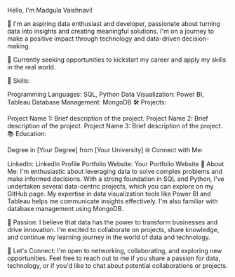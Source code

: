 
 Hello, I'm Madgula Vaishnavi!

🚀 I'm an aspiring data enthusiast and developer, passionate about turning data into insights and creating meaningful solutions. I'm on a journey to make a positive impact through technology and data-driven decision-making.

💼 Currently seeking opportunities to kickstart my career and apply my skills in the real world.

🔧 Skills:

Programming Languages: SQL, Python
Data Visualization: Power BI, Tableau
Database Management: MongoDB
🛠️ Projects:

Project Name 1: Brief description of the project.
Project Name 2: Brief description of the project.
Project Name 3: Brief description of the project.
📚 Education:

Degree in [Your Degree] from [Your University]
🌐 Connect with Me:

LinkedIn: LinkedIn Profile
Portfolio Website: Your Portfolio Website
📖 About Me:
I'm enthusiastic about leveraging data to solve complex problems and make informed decisions. With a strong foundation in SQL and Python, I've undertaken several data-centric projects, which you can explore on my GitHub page. My expertise in data visualization tools like Power BI and Tableau helps me communicate insights effectively. I'm also familiar with database management using MongoDB.

🌟 Passion:
I believe that data has the power to transform businesses and drive innovation. I'm excited to collaborate on projects, share knowledge, and continue my learning journey in the world of data and technology.

🤝 Let's Connect:
I'm open to networking, collaborating, and exploring new opportunities. Feel free to reach out to me if you share a passion for data, technology, or if you'd like to chat about potential collaborations or projects.



<!---
Vaishnavi-b12/Vaishnavi-b12 is a ✨ special ✨ repository because its `README.md` (this file) appears on your GitHub profile.
You can click the Preview link to take a look at your changes.
--->
